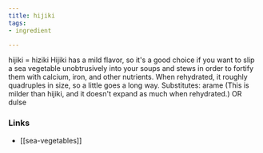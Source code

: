 ```yaml
---
title: hijiki
tags:
- ingredient

---
```

hijiki = hiziki Hijiki has a mild flavor, so it's a good choice if you want to slip a sea vegetable unobtrusively into your soups and stews in order to fortify them with calcium, iron, and other nutrients. When rehydrated, it roughly quadruples in size, so a little goes a long way. Substitutes: arame (This is milder than hijiki, and it doesn't expand as much when rehydrated.) OR dulse

### Links

* [[sea-vegetables]]
